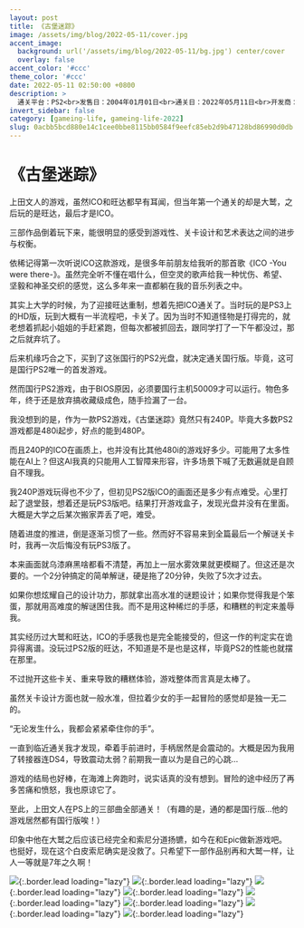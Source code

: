 ```yaml
---
layout: post
title: 《古堡迷踪》
image: /assets/img/blog/2022-05-11/cover.jpg
accent_image: 
  background: url('/assets/img/blog/2022-05-11/bg.jpg') center/cover
  overlay: false
accent_color: '#ccc'
theme_color: '#ccc'
date: 2022-05-11 02:50:00 +0800
description: >
  通关平台：PS2<br>发售日：2004年01月01日<br>通关日：2022年05月11日<br>开发商：TeamICO<br>发行商：SCE
invert_sidebar: false
category: [gameing-life, gameing-life-2022]
slug: 0acbb5bcd880e14c1cee0bbe8115bb0584f9eefc85eb2d9b47128bd86990d0db
---
```


# 《古堡迷踪》

上田文人的游戏，虽然ICO和旺达都早有耳闻，但当年第一个通关的却是大鹫，之后玩的是旺达，最后才是ICO。

三部作品倒着玩下来，能很明显的感受到游戏性、关卡设计和艺术表达之间的进步与权衡。

依稀记得第一次听说ICO这款游戏，是很多年前朋友给我听的那首歌《ICO -You were there-》。虽然完全听不懂在唱什么，但空灵的歌声给我一种忧伤、希望、坚毅和神圣交织的感觉，这么多年来一直都躺在我的音乐列表之中。

其实上大学的时候，为了迎接旺达重制，想着先把ICO通关了。当时玩的是PS3上的HD版，玩到大概有一半流程吧，卡关了。因为当时不知道怪物是打得完的，就老想着抓起小姐姐的手赶紧跑，但每次都被抓回去，跟同学打了一下午都没过，那之后就弃坑了。

后来机缘巧合之下，买到了这张国行的PS2光盘，就决定通关国行版。毕竟，这可是国行PS2唯一的首发游戏。

然而国行PS2游戏，由于BIOS原因，必须要国行主机50009才可以运行。物色多年，终于还是放弃搞收藏级成色，随手捡漏了一台。

我没想到的是，作为一款PS2游戏，《古堡迷踪》竟然只有240P。毕竟大多数PS2游戏都是480i起步，好点的能到480P。

而且240P的ICO在画质上，也并没有比其他480i的游戏好多少。可能用了太多性能在AI上？但这AI我真的只能用人工智障来形容，许多场景下喊了无数遍就是自顾自不理我。

我240P游戏玩得也不少了，但初见PS2版ICO的画面还是多少有点难受。心里打起了退堂鼓，想着还是玩PS3版吧。结果打开游戏盒子，发现光盘并没有在里面。大概是大学之后某次搬家弄丢了吧，难受。

随着进度的推进，倒是逐渐习惯了一些。然而好不容易来到全篇最后一个解谜关卡时，我再一次后悔没有玩PS3版了。

本来画面就乌漆麻黑啥都看不清楚，再加上一层水雾效果就更模糊了。但这还是次要的。一个2分钟搞定的简单解谜，硬是拖了20分钟，失败了5次才过去。

如果你想炫耀自己的设计功力，那就拿出高水准的谜题设计；如果你觉得我是个笨蛋，那就用高难度的解谜困住我。而不是用这种稀烂的手感，和糟糕的判定来羞辱我。

其实经历过大鹫和旺达，ICO的手感我也是完全能接受的，但这一作的判定实在诡异得离谱。没玩过PS2版的旺达，不知道是不是也是这样，毕竟PS2的性能也就摆在那里。

不过抛开这些卡关、重来导致的糟糕体验，游戏整体而言真是太棒了。

虽然关卡设计方面也就一般水准，但拉着少女的手一起冒险的感觉却是独一无二的。

“无论发生什么，我都会紧紧牵住你的手”。

一直到临近通关我才发现，牵着手前进时，手柄居然是会震动的。大概是因为我用了转接器连DS4，导致震动太弱？前期我一直以为是自己的心跳...

游戏的结局也好棒，在海滩上奔跑时，说实话真的没有想到。冒险的途中经历了再多苦痛和愤怒，我也原谅它了。

至此，上田文人在PS上的三部曲全部通关！（有趣的是，通的都是国行版...他的游戏居然都有国行版唉！）

印象中他在大鹫之后应该已经完全和索尼分道扬镳，如今在和Epic做新游戏吧。也挺好，现在这个白皮索尼确实是没救了。只希望下一部作品别再和大鹫一样，让人一等就是7年之久啊！



![](/assets/img/blog/2022-05-11/1.jpg){:.border.lead loading="lazy"}
![](/assets/img/blog/2022-05-11/2.jpg){:.border.lead loading="lazy"}
![](/assets/img/blog/2022-05-11/3.jpg){:.border.lead loading="lazy"}
![](/assets/img/blog/2022-05-11/4.jpg){:.border.lead loading="lazy"}
![](/assets/img/blog/2022-05-11/5.jpg){:.border.lead loading="lazy"}
![](/assets/img/blog/2022-05-11/6.jpg){:.border.lead loading="lazy"}
![](/assets/img/blog/2022-05-11/7.jpg){:.border.lead loading="lazy"}
![](/assets/img/blog/2022-05-11/8.jpg){:.border.lead loading="lazy"}

